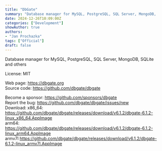 ```yaml
---
title: "DbGate"
summary: "Database manager for MySQL, PostgreSQL, SQL Server, MongoDB, SQLite and others"
date: 2024-12-26T10:09:00Z
categories: ["Development"]
showAuthor: true
authors:
- "Jan Prochazka"
tags: ["Official"]
draft: false
---
```


Database manager for MySQL, PostgreSQL, SQL Server, MongoDB, SQLite and others

License: MIT

Web page: <https://dbgate.org>  
Source code: <https://github.com/dbgate/dbgate>

Become a sponsor: <https://github.com/sponsors/dbgate>  
Report the bug: <https://github.com/dbgate/dbgate/issues/new>  
Download:   x86_64: <https://github.com/dbgate/dbgate/releases/download/v6.1.2/dbgate-6.1.2-linux_x86_64.AppImage>  
            arm64: <https://github.com/dbgate/dbgate/releases/download/v6.1.2/dbgate-6.1.2-linux_arm64.AppImage>  
            armv7l <https://github.com/dbgate/dbgate/releases/download/v6.1.2/dbgate-6.1.2-linux_armv7l.AppImage>
